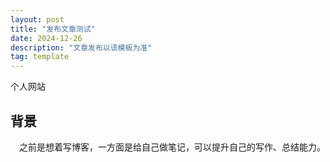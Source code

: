 ```yaml
---
layout: post
title: "发布文章测试"
date: 2024-12-26
description: "文章发布以该模板为准"
tag: template
---  
```

个人网站   

## 背景
　之前是想着写博客，一方面是给自己做笔记，可以提升自己的写作、总结能力。
   

